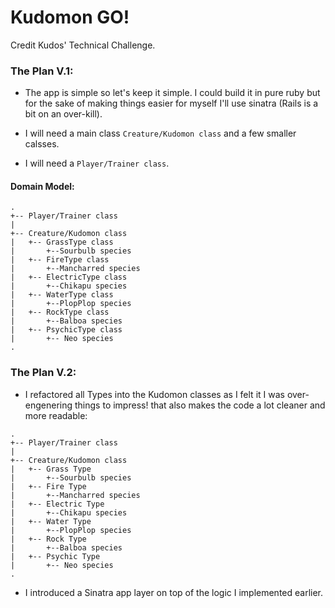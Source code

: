 # Kudomon GO!
Credit Kudos' Technical Challenge.

### The Plan V.1:

* The app is simple so let's keep it simple. I could build it in pure ruby but for the sake of making things easier for myself I'll use sinatra (Rails is a bit on an over-kill).

* I will need a main class `Creature/Kudomon class` and a few smaller calsses.

* I will need a `Player/Trainer class`.


#### Domain Model:
```
.
+-- Player/Trainer class
|
+-- Creature/Kudomon class
|   +-- GrassType class
|       +--Sourbulb species
|   +-- FireType class
|       +--Mancharred species
|   +-- ElectricType class
|       +--Chikapu species
|   +-- WaterType class
|       +--PlopPlop species
|   +-- RockType class
|       +--Balboa species
|   +-- PsychicType class
|       +-- Neo species
.
```
### The Plan V.2:
* I refactored all Types into the Kudomon classes as I felt it I was over-engenering things to impress! that also makes the code a lot cleaner and more readable:
```
.
+-- Player/Trainer class
|
+-- Creature/Kudomon class
|   +-- Grass Type
|       +--Sourbulb species
|   +-- Fire Type
|       +--Mancharred species
|   +-- Electric Type
|       +--Chikapu species
|   +-- Water Type
|       +--PlopPlop species
|   +-- Rock Type
|       +--Balboa species
|   +-- Psychic Type
|       +-- Neo species
.
```
* I introduced a Sinatra app layer on top of the logic I implemented earlier.
